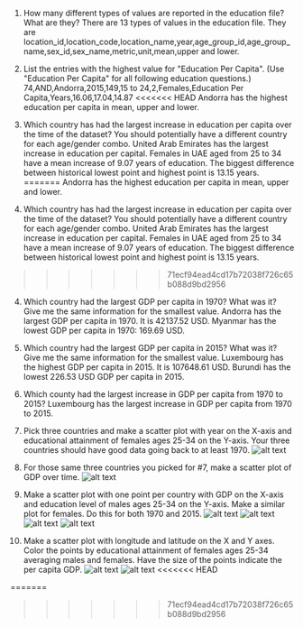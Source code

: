 1. How many different types of values are reported in the education file? What are they?
	There are 13 types of values in the education file. They are location_id,location_code,location_name,year,age_group_id,age_group_name,sex_id,sex_name,metric,unit,mean,upper and lower. 

2. List the entries with the highest value for "Education Per Capita". (Use "Education Per Capita" for all following education questions.)
	74,AND,Andorra,2015,149,15 to 24,2,Females,Education Per Capita,Years,16.06,17.04,14.87
<<<<<<< HEAD
	Andorra has the highest education per capita in mean, upper and lower.

3. Which country has had the largest increase in education per capita over the time of the dataset? You should potentially have a different country for each age/gender combo.
	United Arab Emirates has the largest increase in education per capital. Females in UAE aged from 25 to 34 have a mean increase of 9.07 years of education.
	The biggest difference between historical lowest point and highest point is 13.15 years.
=======
        Andorra has the highest education per capita in mean, upper and lower.

3. Which country has had the largest increase in education per capita over the time of the dataset? You should potentially have a different country for each age/gender combo.
	United Arab Emirates has the largest increase in education per capital. Females in UAE aged from 25 to 34 have a mean increase of 9.07 years of education.
        The biggest difference between historical lowest point and highest point is 13.15 years.
>>>>>>> 71ecf94ead4cd17b72038f726c65b088d9bd2956

4. Which country had the largest GDP per capita in 1970? What was it? Give me the same information for the smallest value.
	Andorra has the largest GDP per capita in 1970. It is 42137.52 USD.
	Myanmar has the lowest GDP per capita in 1970: 169.69 USD. 

5. Which country had the largest GDP per capita in 2015? What was it? Give me the same information for the smallest value.
	Luxembourg has the highest GDP per capita in 2015. It is 107648.61 USD.
	Burundi has the lowest 226.53 USD GDP per capita in 2015.

6. Which county had the largest increase in GDP per capita from 1970 to 2015?
	Luxembourg has the largest increase in GDP per capita from 1970 to 2015. 

7. Pick three countries and make a scatter plot with year on the X-axis and educational attainment of females ages 25-34 on the Y-axis. Your three countries should have good data going back to at least 1970.
![alt text](https://github.com/CSCI3395-F18/big-data-assignments-f18-sliu-trinity/blob/master/src/main/scala/basicscala/graphs/eduFemale25To34)

8. For those same three countries you picked for #7, make a scatter plot of GDP over time.
![alt text](https://github.com/CSCI3395-F18/big-data-assignments-f18-sliu-trinity/blob/master/src/main/scala/basicscala/graphs/gdpIn3Countries)

9. Make a scatter plot with one point per country with GDP on the X-axis and education level of males ages 25-34 on the Y-axis. Make a similar plot for females. Do this for both 1970 and 2015.
![alt text](https://github.com/CSCI3395-F18/big-data-assignments-f18-sliu-trinity/blob/master/src/main/scala/basicscala/graphs/gdpEduMale1970)
![alt text](https://github.com/CSCI3395-F18/big-data-assignments-f18-sliu-trinity/blob/master/src/main/scala/basicscala/graphs/gdpEduFemale1970)
![alt text](https://github.com/CSCI3395-F18/big-data-assignments-f18-sliu-trinity/blob/master/src/main/scala/basicscala/graphs/gdpEduMale2015)
![alt text](https://github.com/CSCI3395-F18/big-data-assignments-f18-sliu-trinity/blob/master/src/main/scala/basicscala/graphs/gdpEduFemale2015)

10. Make a scatter plot with longitude and latitude on the X and Y axes. Color the points by educational attainment of females ages 25-34 averaging males and females. Have the size of the points indicate the per capita GDP. 
![alt text](https://github.com/CSCI3395-F18/big-data-assignments-f18-sliu-trinity/blob/master/src/main/scala/basicscala/graphs/finalQ1970)
![alt text](https://github.com/CSCI3395-F18/big-data-assignments-f18-sliu-trinity/blob/master/src/main/scala/basicscala/graphs/finalQ2015)
<<<<<<< HEAD

=======
>>>>>>> 71ecf94ead4cd17b72038f726c65b088d9bd2956
